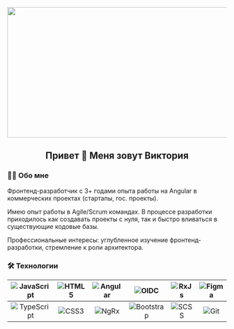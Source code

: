 <div align="center">
  <img src="https://media.giphy.com/media/v1.Y2lkPTc5MGI3NjExb3JlajVyMTVxN2QwMmdyYjZsZjJwZ3JnZjBiaTY3azRpYmU3djUyOSZlcD12MV9pbnRlcm5hbF9naWZfYnlfaWQmY3Q9Zw/L1R1tvI9svkIWwpVYr/giphy.gif" width="600" height="300"/>
</div>

<h2 align="center">Привет 👋 Меня зовут Виктория</h2>

### 

<h3 align="left">👩‍💻 Обо мне</h3>

<p align="left">Фронтенд-разработчик с 3+ годами опыта работы на Angular в коммерческих проектах (стартапы, гос. проекты).</p>

<p align="left">Имею опыт работы в Agile/Scrum командах. В процессе разработки приходилось как создавать проекты с нуля, так и быстро вливаться в существующие кодовые базы.</p>

<p align="left">Профессиональные интересы: углубленное изучение фронтенд-разработки, стремление к роли архитектора.</p>

###

<h3 align="left">🛠 Технологии</h3>

|![JavaScript](https://img.shields.io/badge/javascript-%23323330.svg?style=for-the-badge&logo=javascript&logoColor=%23F7DF1E) | ![HTML5](https://img.shields.io/badge/html5-%23E34F26.svg?style=for-the-badge&logo=html5&logoColor=white) | ![Angular](https://img.shields.io/badge/Angular-DD0031?style=for-the-badge&logo=angular&logoColor=white) | ![OIDC](https://img.shields.io/badge/Angular--Auth--OIDC-rgba(193%2C%200%2C%2051%2C%201)?style=for-the-badge&logo=openid) | ![RxJs](https://img.shields.io/badge/RxJs-rgb(216%2C27%2C96)?style=for-the-badge&logo=reactivex) | ![Figma](https://img.shields.io/badge/Figma-F24E1E?style=for-the-badge&logo=figma&logoColor=white) | 
|:------:|:------:|:------:|:------:|:------:|:------:|
|![TypeScript](https://img.shields.io/badge/typescript-%23007ACC.svg?style=for-the-badge&logo=typescript&logoColor=white) | ![CSS3](https://img.shields.io/badge/css3-%231572B6.svg?style=for-the-badge&logo=css3&logoColor=white) | ![NgRx](https://img.shields.io/badge/NgRx-rgb(46%2C%20209%2C%20149)?style=for-the-badge&logo=ngrx) | ![Bootstrap](https://img.shields.io/badge/Bootstrap-563D7C?style=for-the-badge&logo=bootstrap&logoColor=white) | ![SCSS](https://img.shields.io/badge/SASS%20-hotpink.svg?&style=for-the-badge&logo=SASS&logoColor=white) | ![Git](https://img.shields.io/badge/git-%23F05033.svg?style=for-the-badge&logo=git&logoColor=white)
 
</div>

